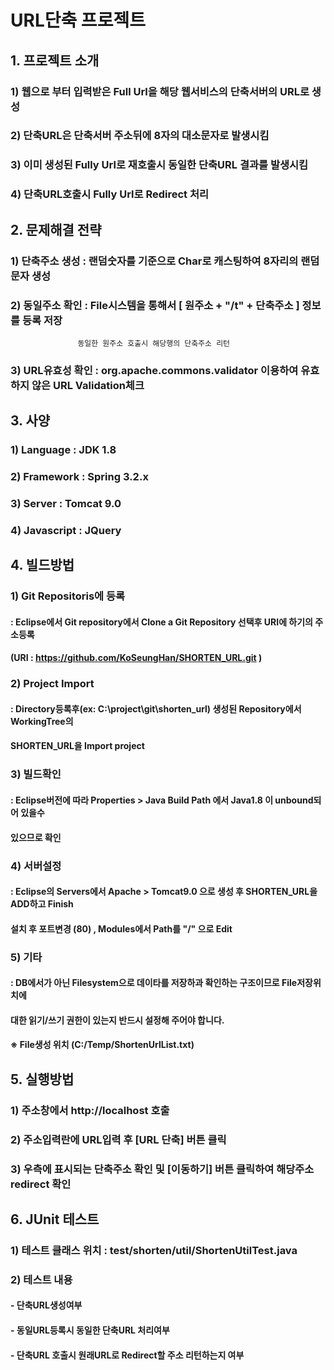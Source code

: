 # URL단축 프로젝트

## 1. 프로젝트 소개
### 1) 웹으로 부터 입력받은 Full Url을 해당 웹서비스의 단축서버의 URL로 생성
### 2) 단축URL은 단축서버 주소뒤에 8자의 대소문자로 발생시킴
### 3) 이미 생성된 Fully Url로 재호출시 동일한 단축URL 결과를 발생시킴
### 4) 단축URL호출시 Fully Url로 Redirect 처리

## 2. 문제해결 전략
### 1) 단축주소 생성 : 랜덤숫자를 기준으로 Char로 캐스팅하여 8자리의 랜덤문자 생성
### 2) 동일주소 확인 : File시스템을 통해서 [ 원주소 + "/t" + 단축주소 ] 정보를 등록 저장
                   동일한 원주소 호출시 해당행의 단축주소 리턴
### 3) URL유효성 확인 : org.apache.commons.validator 이용하여 유효하지 않은 URL Validation체크

## 3. 사양
### 1) Language : JDK 1.8
### 2) Framework : Spring 3.2.x
### 3) Server : Tomcat 9.0
### 4) Javascript : JQuery

## 4. 빌드방법
### 1) Git Repositoris에 등록
#### : Eclipse에서 Git repository에서 Clone a Git Repository 선택후 URI에 하기의 주소등록
####   (URI : https://github.com/KoSeungHan/SHORTEN_URL.git )
### 2) Project Import
#### : Directory등록후(ex: C:\project\git\shorten_url) 생성된 Repository에서 WorkingTree의
####   SHORTEN_URL을 Import project    
### 3) 빌드확인
#### : Eclipse버전에 따라 Properties > Java Build Path 에서 Java1.8 이 unbound되어 있을수
####   있으므로 확인
### 4) 서버설정
#### : Eclipse의 Servers에서 Apache > Tomcat9.0 으로 생성 후 SHORTEN_URL을 ADD하고 Finish
####   설치 후 포트변경 (80) , Modules에서 Path를 "/" 으로 Edit
### 5) 기타
#### : DB에서가 아닌 Filesystem으로 데이타를 저장하과 확인하는 구조이므로 File저장위치에
####   대한 읽기/쓰기 권한이 있는지 반드시 설정해 주어야 합니다.
####   ※ File생성 위치 (C:/Temp/ShortenUrlList.txt)

## 5. 실행방법
### 1) 주소창에서 http://localhost 호출
### 2) 주소입력란에 URL입력 후 [URL 단축] 버튼 클릭
### 3) 우측에 표시되는 단축주소 확인 및 [이동하기] 버튼 클릭하여 해당주소 redirect 확인

## 6. JUnit 테스트
### 1) 테스트 클래스 위치 : test/shorten/util/ShortenUtilTest.java
### 2) 테스트 내용
#### -  단축URL생성여부
#### -  동일URL등록시 동일한 단축URL 처리여부
#### -  단축URL 호출시 원래URL로 Redirect할 주소 리턴하는지 여부
